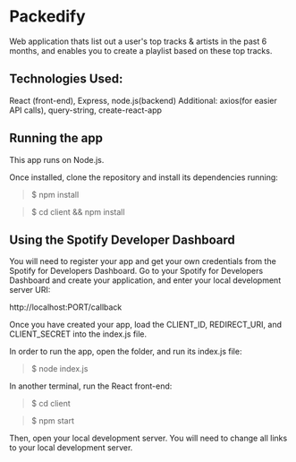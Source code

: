 # Packedify
Web application thats list out a user's top tracks & artists in the past 6 months, and enables you to create a playlist based on these top tracks.

## Technologies Used: ##
React (front-end), Express, node.js(backend)
Additional: axios(for easier API calls), query-string, create-react-app

## Running the app ##

This app runs on Node.js.

Once installed, clone the repository and install its dependencies running:

>$ npm install

>$ cd client && npm install

## Using the Spotify Developer Dashboard ##
You will need to register your app and get your own credentials from the Spotify for Developers Dashboard.
Go to your Spotify for Developers Dashboard and create your application, and enter your local development server URI:

http://localhost:PORT/callback

Once you have created your app, load the CLIENT_ID, REDIRECT_URI, and CLIENT_SECRET into the index.js file.

In order to run the app, open the folder, and run its index.js file:

>$ node index.js

In another terminal, run the React front-end:

>$ cd client

>$ npm start

Then, open your local development server. You will need to change all links to your local development server.
